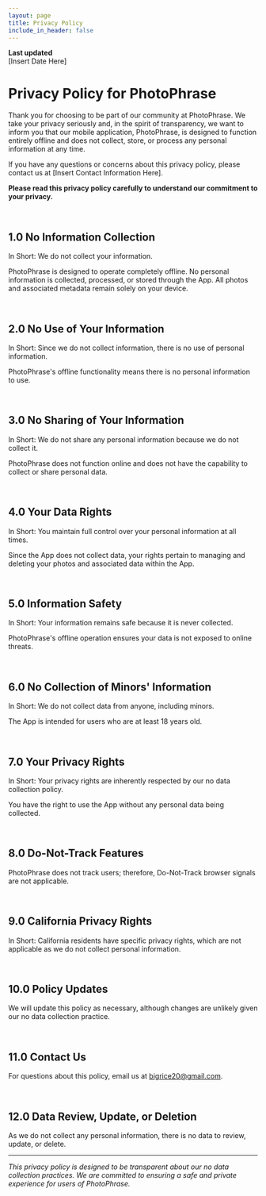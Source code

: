 ```yaml
---
layout: page
title: Privacy Policy
include_in_header: false
---
```


**Last updated**  
[Insert Date Here]

# Privacy Policy for PhotoPhrase

Thank you for choosing to be part of our community at PhotoPhrase. We take your privacy seriously and, in the spirit of transparency, we want to inform you that our mobile application, PhotoPhrase, is designed to function entirely offline and does not collect, store, or process any personal information at any time.

If you have any questions or concerns about this privacy policy, please contact us at [Insert Contact Information Here].

**Please read this privacy policy carefully to understand our commitment to your privacy.**

<br>

## 1.0 No Information Collection

In Short: We do not collect your information.

PhotoPhrase is designed to operate completely offline. No personal information is collected, processed, or stored through the App. All photos and associated metadata remain solely on your device.

<br>

## 2.0 No Use of Your Information

In Short: Since we do not collect information, there is no use of personal information.

PhotoPhrase's offline functionality means there is no personal information to use.

<br>

## 3.0 No Sharing of Your Information

In Short: We do not share any personal information because we do not collect it.

PhotoPhrase does not function online and does not have the capability to collect or share personal data.

<br>

## 4.0 Your Data Rights

In Short: You maintain full control over your personal information at all times.

Since the App does not collect data, your rights pertain to managing and deleting your photos and associated data within the App.

<br>

## 5.0 Information Safety

In Short: Your information remains safe because it is never collected.

PhotoPhrase's offline operation ensures your data is not exposed to online threats.

<br>

## 6.0 No Collection of Minors' Information

In Short: We do not collect data from anyone, including minors.

The App is intended for users who are at least 18 years old.

<br>

## 7.0 Your Privacy Rights

In Short: Your privacy rights are inherently respected by our no data collection policy.

You have the right to use the App without any personal data being collected.

<br>

## 8.0 Do-Not-Track Features

PhotoPhrase does not track users; therefore, Do-Not-Track browser signals are not applicable.

<br>

## 9.0 California Privacy Rights

In Short: California residents have specific privacy rights, which are not applicable as we do not collect personal information.

<br>

## 10.0 Policy Updates

We will update this policy as necessary, although changes are unlikely given our no data collection practice.

<br>

## 11.0 Contact Us

For questions about this policy, email us at [bigrice20@gmail.com](mailto:bigrice20@gmail.com).

<br>

## 12.0 Data Review, Update, or Deletion

As we do not collect any personal information, there is no data to review, update, or delete.

---

*This privacy policy is designed to be transparent about our no data collection practices. We are committed to ensuring a safe and private experience for users of PhotoPhrase.*